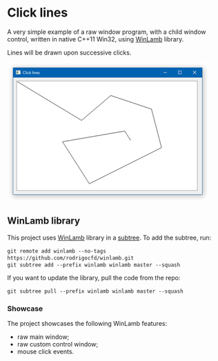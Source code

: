 # Click lines

A very simple example of a raw window program, with a child window control, written in native C++11 Win32, using [WinLamb](https://github.com/rodrigocfd/winlamb) library.

Lines will be drawn upon successive clicks.

![Screenshot](screenshot-75.png)

## WinLamb library

This project uses [WinLamb](https://github.com/rodrigocfd/winlamb) library in a [subtree](http://bluedesk.blogspot.com.br/2017/06/trying-out-git-subtree.html). To add the subtree, run:

```
git remote add winlamb --no-tags https://github.com/rodrigocfd/winlamb.git
git subtree add --prefix winlamb winlamb master --squash
```

If you want to update the library, pull the code from the repo:

```
git subtree pull --prefix winlamb winlamb master --squash
```

### Showcase

The project showcases the following WinLamb features:

* raw main window;
* raw custom control window;
* mouse click events.
